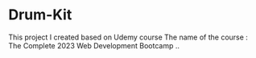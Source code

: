 # Drum-Kit
This project I created based on Udemy course
The name of the course : The Complete 2023 Web Development Bootcamp
..
